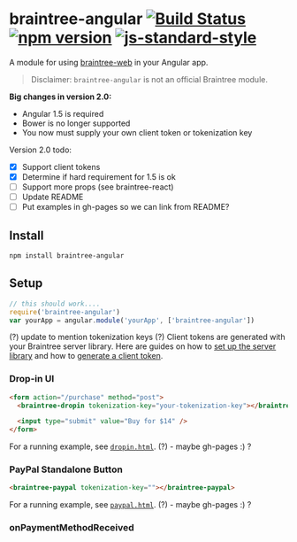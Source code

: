# braintree-angular [![Build Status](https://travis-ci.org/jeffcarp/braintree-angular.svg?branch=master)](https://travis-ci.org/jeffcarp/braintree-angular) [![npm version](http://img.shields.io/npm/v/braintree-angular.svg?style=flat)](https://www.npmjs.org/package/braintree-anguar) [![js-standard-style](https://img.shields.io/badge/code%20style-standard-brightgreen.svg)](http://standardjs.com/)

A module for using [braintree-web](https://github.com/braintree/braintree-web) in your Angular app.

> Disclaimer: `braintree-angular` is not an official Braintree module.

**Big changes in version 2.0:**

- Angular 1.5 is required
- Bower is no longer supported
- You now must supply your own client token or tokenization key

Version 2.0 todo:

- [x] Support client tokens
- [x] Determine if hard requirement for 1.5 is ok
- [ ] Support more props (see braintree-react)
- [ ] Update README
- [ ] Put examples in gh-pages so we can link from README?

## Install

```bash
npm install braintree-angular
```

## Setup

```javascript
// this should work....
require('braintree-angular')
var yourApp = angular.module('yourApp', ['braintree-angular'])
```

(?) update to mention tokenization keys (?) Client tokens are generated with your Braintree server library. Here are guides on how to [set up the server library](https://developers.braintreepayments.com/sdk/server/setup) and how to [generate a client token](https://developers.braintreepayments.com/sdk/overview/generate-client-token).

### Drop-in UI

```html
<form action="/purchase" method="post">
  <braintree-dropin tokenization-key="your-tokenization-key"></braintree-dropin>

  <input type="submit" value="Buy for $14" />
</form>
```

For a running example, see [`dropin.html`](). (?) - maybe gh-pages :) ?

### PayPal Standalone Button

```html
<braintree-paypal tokenization-key=""></braintree-paypal>
```

For a running example, see [`paypal.html`](). (?) - maybe gh-pages :) ?

### onPaymentMethodReceived
